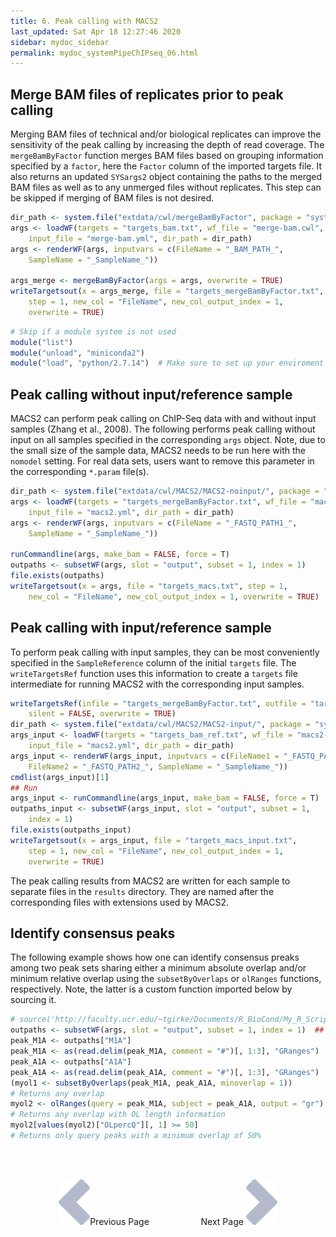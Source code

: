 ```yaml
---
title: 6. Peak calling with MACS2
last_updated: Sat Apr 18 12:27:46 2020
sidebar: mydoc_sidebar
permalink: mydoc_systemPipeChIPseq_06.html
---
```


## Merge BAM files of replicates prior to peak calling

Merging BAM files of technical and/or biological replicates can improve
the sensitivity of the peak calling by increasing the depth of read
coverage. The `mergeBamByFactor` function merges BAM files based on grouping information
specified by a `factor`, here the `Factor` column of the imported targets file. It 
also returns an updated `SYSargs2` object containing the paths to the
merged BAM files as well as to any unmerged files without replicates.
This step can be skipped if merging of BAM files is not desired.


```r
dir_path <- system.file("extdata/cwl/mergeBamByFactor", package = "systemPipeR")
args <- loadWF(targets = "targets_bam.txt", wf_file = "merge-bam.cwl", 
    input_file = "merge-bam.yml", dir_path = dir_path)
args <- renderWF(args, inputvars = c(FileName = "_BAM_PATH_", 
    SampleName = "_SampleName_"))

args_merge <- mergeBamByFactor(args = args, overwrite = TRUE)
writeTargetsout(x = args_merge, file = "targets_mergeBamByFactor.txt", 
    step = 1, new_col = "FileName", new_col_output_index = 1, 
    overwrite = TRUE)
```


```r
# Skip if a module system is not used
module("list")
module("unload", "miniconda2")
module("load", "python/2.7.14")  # Make sure to set up your enviroment variable for MACS2 
```

## Peak calling without input/reference sample

MACS2 can perform peak calling on ChIP-Seq data with and without input
samples (Zhang et al., 2008). The following performs peak calling without
input on all samples specified in the corresponding `args` object. Note, due to
the small size of the sample data, MACS2 needs to be run here with the
`nomodel` setting. For real data sets, users want to remove this parameter 
in the corresponding `*.param` file(s).


```r
dir_path <- system.file("extdata/cwl/MACS2/MACS2-noinput/", package = "systemPipeR")
args <- loadWF(targets = "targets_mergeBamByFactor.txt", wf_file = "macs2.cwl", 
    input_file = "macs2.yml", dir_path = dir_path)
args <- renderWF(args, inputvars = c(FileName = "_FASTQ_PATH1_", 
    SampleName = "_SampleName_"))

runCommandline(args, make_bam = FALSE, force = T)
outpaths <- subsetWF(args, slot = "output", subset = 1, index = 1)
file.exists(outpaths)
writeTargetsout(x = args, file = "targets_macs.txt", step = 1, 
    new_col = "FileName", new_col_output_index = 1, overwrite = TRUE)
```

## Peak calling with input/reference sample

To perform peak calling with input samples, they can be most
conveniently specified in the `SampleReference` column of the initial
`targets` file. The `writeTargetsRef` function uses this information to create a `targets` 
file intermediate for running MACS2 with the corresponding input samples.


```r
writeTargetsRef(infile = "targets_mergeBamByFactor.txt", outfile = "targets_bam_ref.txt", 
    silent = FALSE, overwrite = TRUE)
dir_path <- system.file("extdata/cwl/MACS2/MACS2-input/", package = "systemPipeR")
args_input <- loadWF(targets = "targets_bam_ref.txt", wf_file = "macs2-input.cwl", 
    input_file = "macs2.yml", dir_path = dir_path)
args_input <- renderWF(args_input, inputvars = c(FileName1 = "_FASTQ_PATH1_", 
    FileName2 = "_FASTQ_PATH2_", SampleName = "_SampleName_"))
cmdlist(args_input)[1]
## Run
args_input <- runCommandline(args_input, make_bam = FALSE, force = T)
outpaths_input <- subsetWF(args_input, slot = "output", subset = 1, 
    index = 1)
file.exists(outpaths_input)
writeTargetsout(x = args_input, file = "targets_macs_input.txt", 
    step = 1, new_col = "FileName", new_col_output_index = 1, 
    overwrite = TRUE)
```

The peak calling results from MACS2 are written for each sample to
separate files in the `results` directory. They are named after the corresponding
files with extensions used by MACS2.

## Identify consensus peaks

The following example shows how one can identify consensus preaks among two peak sets sharing either a minimum absolute overlap and/or minimum relative overlap using the `subsetByOverlaps` or `olRanges` functions, respectively. Note, the latter is a custom function imported below by sourcing it.


```r
# source('http://faculty.ucr.edu/~tgirke/Documents/R_BioCond/My_R_Scripts/rangeoverlapper.R')
outpaths <- subsetWF(args, slot = "output", subset = 1, index = 1)  ## escolher um dos outputs index
peak_M1A <- outpaths["M1A"]
peak_M1A <- as(read.delim(peak_M1A, comment = "#")[, 1:3], "GRanges")
peak_A1A <- outpaths["A1A"]
peak_A1A <- as(read.delim(peak_A1A, comment = "#")[, 1:3], "GRanges")
(myol1 <- subsetByOverlaps(peak_M1A, peak_A1A, minoverlap = 1))
# Returns any overlap
myol2 <- olRanges(query = peak_M1A, subject = peak_A1A, output = "gr")
# Returns any overlap with OL length information
myol2[values(myol2)["OLpercQ"][, 1] >= 50]
# Returns only query peaks with a minimum overlap of 50%
```

<br><br><center><a href="mydoc_systemPipeChIPseq_05.html"><img src="images/left_arrow.png" alt="Previous page."></a>Previous Page &nbsp; &nbsp; &nbsp; &nbsp; &nbsp; &nbsp; &nbsp; &nbsp; &nbsp; &nbsp; Next Page
<a href="mydoc_systemPipeChIPseq_07.html"><img src="images/right_arrow.png" alt="Next page."></a></center>
